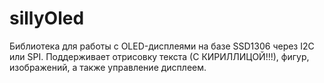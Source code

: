 # sillyOled
Библиотека для работы с OLED-дисплеями на базе SSD1306 через I2C или SPI. Поддерживает отрисовку текста (С КИРИЛЛИЦОЙ!!!), фигур, изображений, а также управление дисплеем.
